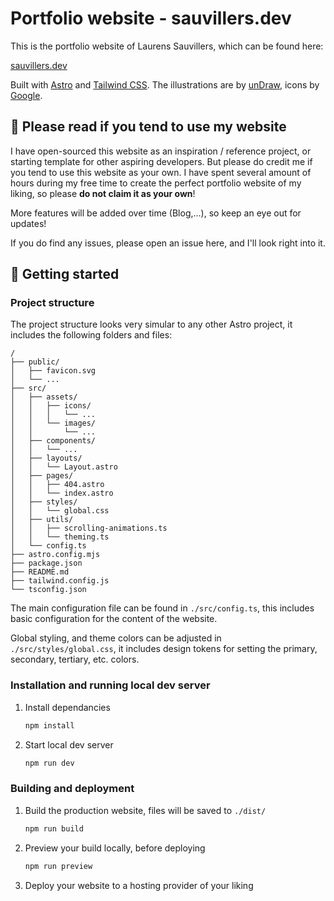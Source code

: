 # Portfolio website - sauvillers.dev

This is the portfolio website of Laurens Sauvillers, which can be found here: 

[sauvillers.dev](https://sauvillers.dev/)

Built with [Astro](https://astro.build/) and [Tailwind CSS](https://tailwindcss.com/). The illustrations are by [unDraw](https://undraw.co/), icons by [Google](https://fonts.google.com/icons).

## 📌 Please read if you tend to use my website

I have open-sourced this website as an inspiration / reference project, or starting template for other aspiring developers. But please do credit me if you tend to use this website as your own. I have spent several amount of hours during my free time to create the perfect portfolio website of my liking, so please **do not claim it as your own**!

More features will be added over time (Blog,...), so keep an eye out for updates!

If you do find any issues, please open an issue here, and I'll look right into it.

## 🚀 Getting started

### Project structure

The project structure looks very simular to any other Astro project, it includes the following folders and files:

```text
/
├── public/
│   ├── favicon.svg
│   └── ...
├── src/
│   ├── assets/
│   │   ├── icons/
│   │   │   └── ...
│   │   └── images/
│   │       └── ...
│   ├── components/
│   │   └── ...
│   ├── layouts/
│   │   └── Layout.astro
│   ├── pages/
│   │   ├── 404.astro
│   │   └── index.astro
│   ├── styles/
│   │   └── global.css
│   ├── utils/
│   │   ├── scrolling-animations.ts
│   │   └── theming.ts
│   └── config.ts
├── astro.config.mjs
├── package.json
├── README.md
├── tailwind.config.js
└── tsconfig.json
```

The main configuration file can be found in `./src/config.ts`, this includes basic configuration for the content of the website.

Global styling, and theme colors can be adjusted in `./src/styles/global.css`, it includes design tokens for setting the primary, secondary, tertiary, etc. colors.

### Installation and running local dev server

1. Install dependancies

    ```sh
    npm install
    ```

2. Start local dev server

    ```sh
    npm run dev
    ```

### Building and deployment

1. Build the production website, files will be saved to `./dist/` 

    ```sh
    npm run build
    ```

2. Preview your build locally, before deploying 

    ```sh
    npm run preview
    ```

3. Deploy your website to a hosting provider of your liking